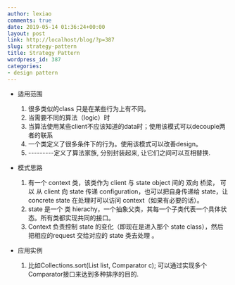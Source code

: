 ```yaml
---
author: lexiao
comments: true
date: 2019-05-14 01:36:24+00:00
layout: post
link: http://localhost/blog/?p=387
slug: strategy-pattern
title: Strategy Pattern
wordpress_id: 387
categories:
- design pattern
---
```


* 适用范围

  1. 很多类似的class 只是在某些行为上有不同。
  2. 当需要不同的算法（logic）时
  3. 当算法使用某些client不应该知道的data时；使用该模式可以decouple两者的联系
  4. 一个类定义了很多条件下的行为。使用该模式可以改善design。
  5. ---------定义了算法家族, 分别封装起来, 让它们之间可以互相替换. 
* 模式思路

  1. 有一个 context 类，该类作为 client 与 state object 间的 双向 桥梁， 可以 从 client 向 state 传递 configuration，也可以把自身传递给 state，让 concrete state 在处理时可以访问 context（如果有必要的话）。
  2. state 是一个 类 hierachy，一个抽象父类，其每一个子类代表一个具体状态。所有类都实现共同的接口。
  3. Context 负责控制 state 的变化（即现在是进入那个 state class），然后把相应的request 交给对应的 state 类去处理 。
  

* 应用实例

  1. 比如Collections.sort(List list, Comparator c); 可以通过实现多个Comparator接口来达到多种排序的目的. 
